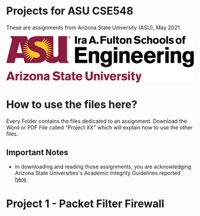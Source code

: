 # Projects for ASU CSE548

These are assignments from Arizona State University (ASU), May 2021.

![ASU Ira A. Fulton Schools of Engineering](images/asu.png)

# How to use the files here?

Every Folder contains the files dedicated to an assignment.
Download the Word or PDF File called "Project XX" which will explain how to use the other files. 

## Important Notes

- In downloading and reading those assignments, you are acknowledging Arizona State Universities's Academic Integrity Guidelines reported [here](https://www.coursera.org/learn/asu-mcs-onboarding/home/week/3).


# Project 1 - Packet Filter Firewall

